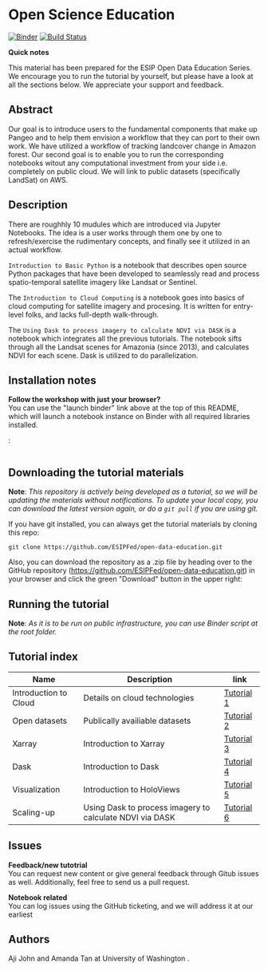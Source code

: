 # Open Science Education

[![Binder](https://mybinder.org/badge.svg)](https://mybinder.org/v2/gh/ESIPFed/open-data-education/master?urlpath=lab)
[![Build Status](https://travis-ci.org/dask/dask-examples.svg?branch=master)](https://travis-ci.org/ESIPFed/open-data-education)


**Quick notes**

This material has been prepared for the ESIP Open Data Education Series. We encourage you to run the tutorial by yourself, but please have a look at all the sections below. We appreciate your support and feedback. 

## Abstract

Our goal is to introduce users to the fundamental components that make up Pangeo and to help them envision a workflow that they can port to their own work. We have utilized a workflow of tracking landcover change in Amazon forest. Our second goal is to enable you to run the corresponding notebooks witout any computational investment from your side i.e. completely on public cloud. We will link to public datasets (specifically LandSat) on AWS.


## Description

There are roughhly 10 mudules which are introduced via Jupyter Notebooks. The idea is a user works through them one by one to refresh/exercise the rudimentary concepts, and finally see it utilized in an actual workflow.

`Introduction to Basic Python` is a notebook that describes open source Python packages that have been developed to seamlessly read and process spatio-temporal satellite imagery like Landsat or Sentinel.

The `Introduction to Cloud Computing` is a notebook goes into basics of cloud computing for satellite imagery and procesing. It is written for entry-level folks, and lacks full-depth walk-through.

The `Using Dask to process imagery to calculate NDVI via DASK` is a notebook which integrates all the previous tutorials. The notebook sifts through all the Landsat scenes for Amazonia (since 2013), and calculates NDVI for each scene. Dask is utilized to do parallelization.

## Installation notes

**Follow the workshop with just your browser?**   
You can use the "launch binder" link above at the top of this README, which will launch a notebook instance on Binder with all required libraries installed.

:

```

```


## Downloading the tutorial materials

**Note**: *This repository is actively being developed as a tutorial, so we will be updating the materials without notifications. To update your local copy, you can download the latest version again, or do a `git pull` if you are using git.*

If you have git installed, you can always get the tutorial materials by cloning this repo:

```
git clone https://github.com/ESIPFed/open-data-education.git
```

Also, you can download the repository as a .zip file by heading over to the GitHub repository (https://github.com/ESIPFed/open-data-education.git) in
your browser and click the green "Download" button in the upper right:


## Running the tutorial 

**Note**: *As it is to be run on public infrastructure, you can use Binder script at the root folder.*

## Tutorial index 

|Name |Description|link|
|-----|-----------|----|
|Introduction to Cloud|Details on cloud technologies       |[Tutorial 1](/intotocloud.ipynb)  |
|Open datasets  |Publically availiable datasets     | [Tutorial 2](/Opendatasets.ipynb)  |
|Xarray |Introduction to Xarray    | [Tutorial 3](/x-array.ipynb)  |
|Dask |Introduction to Dask    | [Tutorial 4](/Dask.ipynb)  |
|Visualization |Introduction to HoloViews    | [Tutorial 5](/Visualize.ipynb)  |
|Scaling-up |Using Dask to process imagery to calculate NDVI via DASK    | [Tutorial 6](/Scale-up.ipynb)  |

## Issues

**Feedback/new tutotrial**   
You can request new content or give general feedback through Gitub issues as well. Additionally, feel free to send us a pull request.

**Notebook related**   
You can log issues using the GitHub ticketing, and we will address it at our earliest

## Authors

Aji John and Amanda Tan at University of Washington .